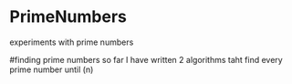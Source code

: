# PrimeNumbers
experiments with prime numbers

#finding prime numbers
so far I have written 2 algorithms taht find every prime number until (n)
